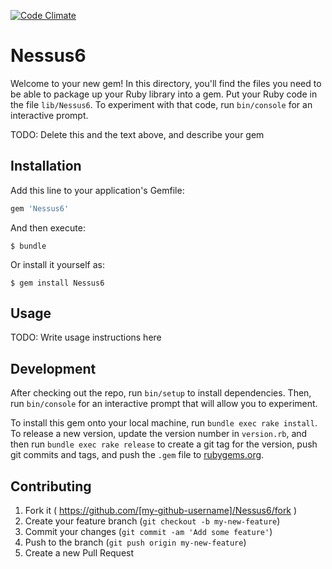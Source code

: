 [![Code Climate](https://codeclimate.com/github/kkirsche/Nessus6/badges/gpa.svg)](https://codeclimate.com/github/kkirsche/Nessus6)

# Nessus6

Welcome to your new gem! In this directory, you'll find the files you need to be able to package up your Ruby library into a gem. Put your Ruby code in the file `lib/Nessus6`. To experiment with that code, run `bin/console` for an interactive prompt.

TODO: Delete this and the text above, and describe your gem

## Installation

Add this line to your application's Gemfile:

```ruby
gem 'Nessus6'
```

And then execute:

    $ bundle

Or install it yourself as:

    $ gem install Nessus6

## Usage

TODO: Write usage instructions here

## Development

After checking out the repo, run `bin/setup` to install dependencies. Then, run `bin/console` for an interactive prompt that will allow you to experiment.

To install this gem onto your local machine, run `bundle exec rake install`. To release a new version, update the version number in `version.rb`, and then run `bundle exec rake release` to create a git tag for the version, push git commits and tags, and push the `.gem` file to [rubygems.org](https://rubygems.org).

## Contributing

1. Fork it ( https://github.com/[my-github-username]/Nessus6/fork )
2. Create your feature branch (`git checkout -b my-new-feature`)
3. Commit your changes (`git commit -am 'Add some feature'`)
4. Push to the branch (`git push origin my-new-feature`)
5. Create a new Pull Request
